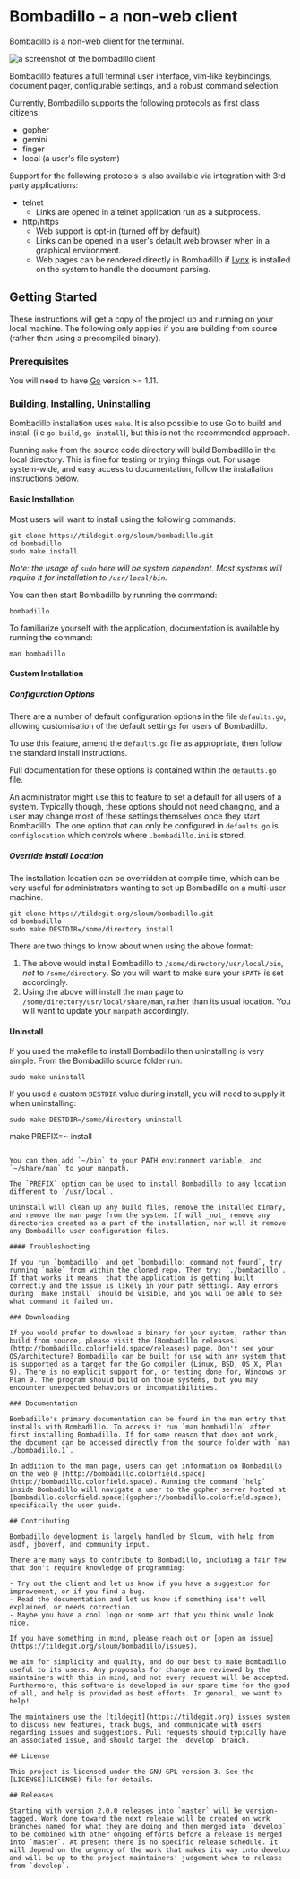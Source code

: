# Bombadillo - a non-web client

Bombadillo is a non-web client for the terminal.

![a screenshot of the bombadillo client](bombadillo-screenshot.png)

Bombadillo features a full terminal user interface, vim-like keybindings, document pager, configurable settings, and a robust command selection.

Currently, Bombadillo supports the following protocols as first class citizens:
* gopher
* gemini
* finger
* local (a user's file system)

Support for the following protocols is also available via integration with 3rd party applications:
* telnet
    * Links are opened in a telnet application run as a subprocess.
* http/https
    * Web support is opt-in (turned off by default).
    * Links can be opened in a user's default web browser when in a graphical environment.
    * Web pages can be rendered directly in Bombadillo if [Lynx](https://lynx.invisible-island.net/) is installed on the system to handle the document parsing.

## Getting Started

These instructions will get a copy of the project up and running on your local machine. The following only applies if you are building from source (rather than using a precompiled binary).

### Prerequisites

You will need to have [Go](https://golang.org/) version >= 1.11.

### Building, Installing, Uninstalling

Bombadillo installation uses `make`. It is also possible to use Go to build and install (i.e `go build`, `go install`), but this is not the recommended approach.

Running `make` from the source code directory will build Bombadillo in the local directory. This is fine for testing or trying things out. For usage system-wide, and easy access to documentation, follow the installation instructions below. 

#### Basic Installation

Most users will want to install using the following commands:

```shell
git clone https://tildegit.org/sloum/bombadillo.git
cd bombadillo
sudo make install
```
*Note: the usage of `sudo` here will be system dependent. Most systems will require it for installation to `/usr/local/bin`.*

You can then start Bombadillo by running the command:
```shell
bombadillo
```
To familiarize yourself with the application, documentation is available by running the command:
```shell
man bombadillo
```

#### Custom Installation
##### Configuration Options
There are a number of default configuration options in the file `defaults.go`, allowing customisation of the default settings for users of Bombadillo.

To use this feature, amend the `defaults.go` file as appropriate, then follow the standard install instructions.

Full documentation for these options is contained within the `defaults.go` file.

An administrator might use this to feature to set a default for all users of a system. Typically though, these options should not need changing, and a user may change most of these settings themselves once they start Bombadillo. The one option that can only be configured in `defaults.go` is `configlocation` which controls where `.bombadillo.ini` is stored.

##### Override Install Location
The installation location can be overridden at compile time, which can be very useful for administrators wanting to set up Bombadillo on a multi-user machine. 

```shell
git clone https://tildegit.org/sloum/bombadillo.git
cd bombadillo
sudo make DESTDIR=/some/directory install
```

There are two things to know about when using the above format:
1. The above would install Bombadillo to `/some/directory/usr/local/bin`, _not_ to `/some/directory`. So you will want to make sure your `$PATH` is set accordingly.
2. Using the above will install the man page to `/some/directory/usr/local/share/man`, rather than its usual location. You will want to update your `manpath` accordingly.

#### Uninstall

If you used the makefile to install Bombadillo then uninstalling is very simple. From the Bombadillo source folder run:

```shell
sudo make uninstall
```

If you used a custom `DESTDIR` value during install, you will need to supply it when uninstalling:
```shell
sudo make DESTDIR=/some/directory uninstall
```
make PREFIX=~ install
```

You can then add `~/bin` to your PATH environment variable, and `~/share/man` to your manpath.

The `PREFIX` option can be used to install Bombadillo to any location different to `/usr/local`.

Uninstall will clean up any build files, remove the installed binary, and remove the man page from the system. If will _not_ remove any directories created as a part of the installation, nor will it remove any Bombadillo user configuration files.

#### Troubleshooting

If you run `bombadillo` and get `bombadillo: command not found`, try running `make` from within the cloned repo. Then try: `./bombadillo`. If that works it means  that the application is getting built correctly and the issue is likely in your path settings. Any errors during `make install` should be visible, and you will be able to see what command it failed on.

### Downloading

If you would prefer to download a binary for your system, rather than build from source, please visit the [Bombadillo releases](http://bombadillo.colorfield.space/releases) page. Don't see your OS/architecture? Bombadillo can be built for use with any system that is supported as a target for the Go compiler (Linux, BSD, OS X, Plan 9). There is no explicit support for, or testing done for, Windows or Plan 9. The program should build on those systems, but you may encounter unexpected behaviors or incompatibilities.

### Documentation

Bombadillo's primary documentation can be found in the man entry that installs with Bombadillo. To access it run `man bombadillo` after first installing Bombadillo. If for some reason that does not work, the document can be accessed directly from the source folder with `man ./bombadillo.1`.

In addition to the man page, users can get information on Bombadillo on the web @ [http://bombadillo.colorfield.space](http://bombadillo.colorfield.space). Running the command `help` inside Bombadillo will navigate a user to the gopher server hosted at [bombadillo.colorfield.space](gopher://bombadillo.colorfield.space); specifically the user guide.

## Contributing

Bombadillo development is largely handled by Sloum, with help from asdf, jboverf, and community input.

There are many ways to contribute to Bombadillo, including a fair few that don't require knowledge of programming:

- Try out the client and let us know if you have a suggestion for improvement, or if you find a bug.
- Read the documentation and let us know if something isn't well explained, or needs correction.
- Maybe you have a cool logo or some art that you think would look nice.

If you have something in mind, please reach out or [open an issue](https://tildegit.org/sloum/bombadillo/issues).

We aim for simplicity and quality, and do our best to make Bombadillo useful to its users. Any proposals for change are reviewed by the maintainers with this in mind, and not every request will be accepted. Furthermore, this software is developed in our spare time for the good of all, and help is provided as best efforts. In general, we want to help!

The maintainers use the [tildegit](https://tildegit.org) issues system to discuss new features, track bugs, and communicate with users regarding issues and suggestions. Pull requests should typically have an associated issue, and should target the `develop` branch.

## License

This project is licensed under the GNU GPL version 3. See the [LICENSE](LICENSE) file for details.

## Releases

Starting with version 2.0.0 releases into `master` will be version-tagged. Work done toward the next release will be created on work branches named for what they are doing and then merged into `develop` to be combined with other ongoing efforts before a release is merged into `master`. At present there is no specific release schedule. It will depend on the urgency of the work that makes its way into develop and will be up to the project maintainers' judgement when to release from `develop`.
